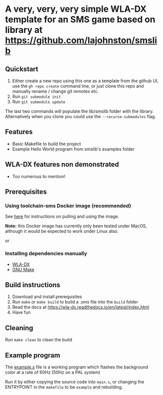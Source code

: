 # A very, very, very simple WLA-DX template for an SMS game based on library at https://github.com/lajohnston/smslib

## Quickstart

1. Either create a new repo using this one as a template from the github UI, use the `gh repo create` command line, or just clone this repo and manually rename / change git remotes etc.
2. Run `git submodule init`
3. Run `git submodule update`

The last two commands will populate the lib/smslib folder with the library.
Alternatively when you clone you could use the `--recurse-submodules` flag.

## Features

- Basic Makefile to build the project
- Example Hello World program from smslib's examples folder

## WLA-DX features non demonstrated

- Too numerous to mention!

## Prerequisites

### Using toolchain-sms Docker image (recommended)

See [here](https://github.com/retcon85/toolchain-sms/blob/main/README.md#usage) for instructions on pulling and using the image.

**Note:** this Docker image has currently only been tested under MacOS, although it would be expected to work under Linux also.

or

### Installing dependencies manually


- [WLA-DX](https://github.com/vhelin/wla-dx)
- [GNU Make](https://www.gnu.org/software/make/)

## Build instructions

1. Download and install prerequisites
1. Run `make` or `make build` to build a .sms file into the `build` folder
1. Read the docs at https://wla-dx.readthedocs.io/en/latest/index.html
1. Have fun

## Cleaning

Run `make clean` to clean the build

## Example program

The [example.s](https://github.com/retcon85/sms-template-lite/blob/main/src/example.s) file is a working program which flashes the background color at a rate of 60Hz (50Hz on a PAL system)

Run it by either copying the source code into `main.s`, or changing the ENTRYPOINT in the `makefile` to be `example` and rebuilding.
